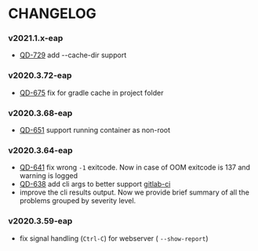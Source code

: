 # CHANGELOG

### v2021.1.x-eap
-  [QD-729](https://youtrack.jetbrains.com/issue/QD-729) add --cache-dir support

### v2020.3.72-eap
-  [QD-675](https://youtrack.jetbrains.com/issue/QD-675) fix for gradle cache in project folder

### v2020.3.68-eap
-  [QD-651](https://youtrack.jetbrains.com/issue/QD-651) support running container as non-root

### v2020.3.64-eap
- [QD-641](https://youtrack.jetbrains.com/issue/QD-641) fix wrong `-1` exitcode. Now in case of OOM exitcode is 137 and warning is logged
- [QD-638](https://youtrack.jetbrains.com/issue/QD-638) add cli args to better support [gitlab-ci](Docker/README.md#quick-start-with-recommended-profile)
- improve the cli results output. Now we provide brief summary of all the problems grouped by severity level. 

### v2020.3.59-eap
- fix signal handling (`Ctrl-C`) for webserver ( `--show-report`)